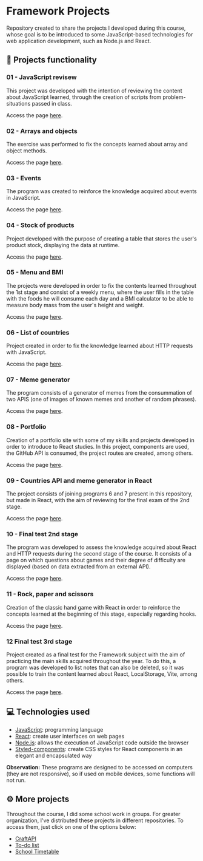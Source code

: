 # Framework Projects
Repository created to share the projects I developed during this course, whose goal is to be introduced to some JavaScript-based technologies for web application development, such as Node.js and React.

## 🔨 Projects functionality

### 01 - JavaScript revisew
This project was developed with the intention of reviewing the content about JavaScript learned, through the creation of scripts from problem-situations passed in class.

Access the page [here](https://01-javascript-review.surge.sh/).

### 02 - Arrays and objects
The exercise was performed to fix the concepts learned about array and object methods.

Access the page [here](https://02-array-and-object-exercises.surge.sh/).

### 03 - Events
The program was created to reinforce the knowledge acquired about events in JavaScript.

Access the page [here](https://03-events-exercises.surge.sh/).

### 04 - Stock of products
Project developed with the purpose of creating a table that stores the user's product stock, displaying the data at runtime.

Access the page [here](https://04-stock-table.surge.sh/).

### 05 - Menu and BMI
The projects were developed in order to fix the contents learned throughout the 1st stage and consist of a weekly menu, where the user fills in the table with the foods he will consume each day and a BMI calculator to be able to measure body mass from the user's height and weight.

Access the page [here](https://05-menu-and-bmi-projects.surge.sh/).

### 06 - List of countries
Project created in order to fix the knowledge learned about HTTP requests with JavaScript.

Access the page [here](https://06-countries-api.surge.sh/).

### 07 - Meme generator
The program consists of a generator of memes from the consummation of two APIS (one of images of known memes and another of random phrases).

Access the page [here](https://07-meme-generator.surge.sh/).

### 08 - Portfolio
Creation of a portfolio site with some of my skills and projects developed in order to introduce to React studies. In this project, components are used, the GitHub API is consumed, the project routes are created, among others.

Access the page [here](https://08-react-portfolio.vercel.app/).

### 09 - Countries API and meme generator in React
The project consists of joining programs 6 and 7 present in this repository, but made in React, with the aim of reviewing for the final exam of the 2nd stage.

Access the page [here](https://09-countries-api-and-meme-generator.vercel.app/).

### 10 - Final test 2nd stage
The program was developed to assess the knowledge acquired about React and HTTP requests during the second stage of the course. It consists of a page on which questions about games and their degree of difficulty are displayed (based on data extracted from an external API).

Access the page [here](https://10-final-test-2nd-stage.vercel.app/).

### 11 - Rock, paper and scissors
Creation of the classic hand game with React in order to reinforce the concepts learned at the beginning of this stage, especially regarding hooks.

Access the page [here](https://11-rock-paper-scissors.vercel.app/).

### 12 Final test 3rd stage
Project created as a final test for the Framework subject with the aim of practicing the main skills acquired throughout the year. To do this, a program was developed to list notes that can also be deleted, so it was possible to train the content learned about React, LocalStorage, Vite, among others.

Access the page [here](https://12-final-test-3rd-stage.vercel.app/).

## 💻 Technologies used 
* [JavaScript](https://developer.mozilla.org/pt-BR/docs/Web/JavaScript): programming language
* [React](https://pt-br.react.dev/blog/2023/03/16/introducing-react-dev): create user interfaces on web pages
* [Node.js](https://nodejs.org/pt-br/docs): allows the execution of JavaScript code outside the browser
* [Styled-components](https://styled-components.com/docs): create CSS styles for React components in an elegant and encapsulated way

**Observation:** These programs are designed to be accessed on computers (they are not responsive), so if used on mobile devices, some functions will not run.

## ⚙️ More projects
Throughout the course, I did some school work in groups. For greater organization, I've distributed these projects in different repositories. To access them, just click on one of the options below:
* [CraftAPI](https://github.com/ArturColen/CraftAPI)
* [To-do list](https://github.com/ArturColen/To-do-list)
* [School Timetable](https://github.com/ArturColen/School-timetable)